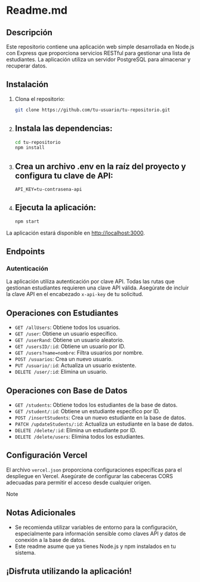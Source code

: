 # Readme.md

## Descripción

Este repositorio contiene una aplicación web simple desarrollada en Node.js con Express que proporciona servicios RESTful para gestionar una lista de estudiantes. La aplicación utiliza un servidor PostgreSQL para almacenar y recuperar datos.

## Instalación

1. Clona el repositorio:

   ```bash
   git clone https://github.com/tu-usuario/tu-repositorio.git
   ```
2. ## Instala las dependencias:
   ```bash
   cd tu-repositorio
   npm install
   ```
3. ## Crea un archivo .env en la raíz del proyecto y configura tu clave de API:
   ```env
   API_KEY=tu-contrasena-api
    ```
4. ## Ejecuta la aplicación:
   ```bash
   npm start
   ```
 La aplicación estará disponible en [http://localhost:3000](http://localhost:3000/).

## Endpoints
### Autenticación
La aplicación utiliza autenticación por clave API. Todas las rutas que gestionan estudiantes requieren
una clave API válida. Asegúrate de incluir la clave API en el encabezado `x-api-key` de tu solicitud.

## Operaciones con Estudiantes
- `GET /allUsers`: Obtiene todos los usuarios.
- `GET /user`: Obtiene un usuario específico.
- `GET /userRand`: Obtiene un usuario aleatorio.
- `GET /usersID/:id`: Obtiene un usuario por ID.
- `GET /users?name=nombre`: Filtra usuarios por nombre.
- `POST /usuarios`: Crea un nuevo usuario.
- `PUT /usuario/:id`: Actualiza un usuario existente.
- `DELETE /user/:id`: Elimina un usuario.

## Operaciones con Base de Datos
- `GET /students`: Obtiene todos los estudiantes de la base de datos.
- `GET /student/:id`: Obtiene un estudiante específico por ID.
- `POST /insertStudents`: Crea un nuevo estudiante en la base de datos.
- `PATCH /updateStudents/:id`: Actualiza un estudiante en la base de datos.
- `DELETE /delete/:id`: Elimina un estudiante por ID.
- `DELETE /delete/users`: Elimina todos los estudiantes.

## Configuración Vercel
 El archivo `vercel.json` proporciona configuraciones específicas para el despliegue en Vercel.
 Asegúrate de configurar las cabeceras CORS adecuadas para permitir el acceso desde cualquier origen.

 > [!NOTE]
> ## Notas Adicionales
> - Se recomienda utilizar variables de entorno para la configuración, especialmente para información sensible como claves API y datos de conexión a la base de datos.
> - Este readme asume que ya tienes Node.js y npm instalados en tu sistema.

## ¡Disfruta utilizando la aplicación!
